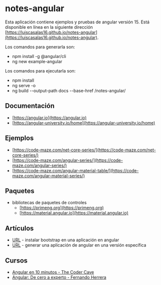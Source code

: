 # notes-angular

Esta aplicación contiene ejemplos y pruebas de angular versión 15. Está disponible en línea en la siguiente dirección [https://luiscasalas16.github.io/notes-angular](https://luiscasalas16.github.io/notes-angular).

Los comandos para generarla son:

- npm install -g @angular/cli
- ng new example-angular

Los comandos para ejecutarla son:

- npm install
- ng serve -o
- ng build --output-path docs --base-href /notes-angular/

## Documentación

- [https://angular.io](https://angular.io)
- [https://angular-university.io/home](https://angular-university.io/home)

## Ejemplos

- [https://code-maze.com/net-core-series/](https://code-maze.com/net-core-series/)
- [https://code-maze.com/angular-series/](https://code-maze.com/angular-series/)
- [https://code-maze.com/angular-material-table/](https://code-maze.com/angular-material-series/)

## Paquetes

- bibliotecas de paquetes de controles
  - [https://primeng.org](https://primeng.org)
  - [https://material.angular.io](https://material.angular.io)

## Artículos

- [URL](https://www.freecodecamp.org/news/how-to-add-bootstrap-css-framework-to-an-angular-application) - instalar bootstrap en una aplicación en angular
- [URL](https://frontbackend.com/angular/how-to-generate-angular-application-in-a-specific-version-using-ng-new-command) - generar una aplicación de angular en una versión específica

## Cursos

- [Angular en 10 minutos - The Coder Cave](https://www.youtube.com/watch?v=KAilbRX96-E)
- [Angular: De cero a experto - Fernando Herrera](https://www.udemy.com/course/angular-fernando-herrera/)

